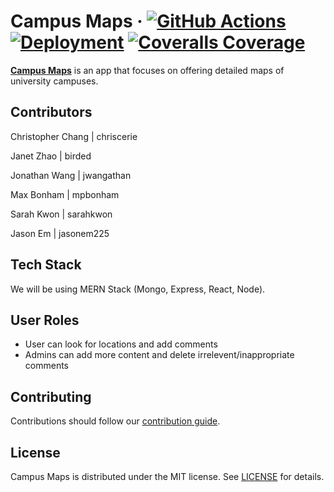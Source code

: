 # Campus Maps &middot; [![GitHub Actions](https://github.com/ucsb-cs148-f21/project-t06-campusmaps/workflows/ci/badge.svg)](https://github.com/ucsb-cs148-f21/project-t06-campusmaps/actions) [![Deployment](https://github.com/ucsb-cs148-f21/project-t06-campusmaps/workflows/cd/badge.svg)](https://campusmaps.herokuapp.com/) [![Coveralls Coverage](https://coveralls.io/repos/github/ucsb-cs148-f21/project-t06-campusmaps/badge.svg?branch=main)](https://coveralls.io/github/ucsb-cs148-f21/project-t06-campusmaps?branch=main)

[**Campus Maps**](https://campusmaps.herokuapp.com/) is an app that focuses on offering detailed maps of university campuses.

## Contributors

Christopher Chang | chriscerie

Janet Zhao | birded

Jonathan Wang | jwangathan

Max Bonham | mpbonham

Sarah Kwon | sarahkwon

Jason Em | jasonem225

## Tech Stack

We will be using MERN Stack (Mongo, Express, React, Node).

## User Roles

- User can look for locations and add comments 
- Admins can add more content and delete irrelevent/inappropriate comments

## Contributing

Contributions should follow our [contribution guide](./CONTRIBUTING.md).

## License

Campus Maps is distributed under the MIT license. See [LICENSE](./LICENSE) for details.